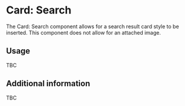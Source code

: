 # Card: Search

The Card: Search component allows for a search result card style to be inserted. This component does not allow for an attached image.

## Usage

TBC

## Additional information

TBC

